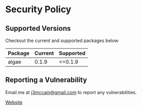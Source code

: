 # Security Policy

## Supported Versions

Checkout the current and supported packages below

| Package | Current | Supported |
|---------|---------|-----------|
| algae   | 0.1.9   | <=0.1.9   |

## Reporting a Vulnerability
Email me at j3mccain@gmail.com to report any vulnerabilities.

[Website](https://pzzld.eth.link/)